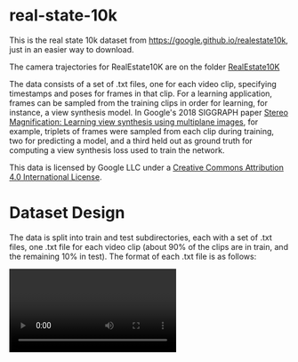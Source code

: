 # real-state-10k

This is the real state 10k dataset from https://google.github.io/realestate10k, just in an easier way to download.

The camera trajectories for RealEstate10K are on the folder [RealEstate10K](https://github.com/Findeton/real-state-10k/main/RealEstate10K) 

The data consists of a set of .txt files, one for each video clip, specifying timestamps and poses for frames in that clip. For a learning application, frames can be sampled from the training clips in order for learning, for instance, a view synthesis model. In Google's 2018 SIGGRAPH paper [Stereo Magnification: Learning view synthesis using multiplane images](https://ai.google/research/pubs/pub46965), for example, triplets of frames were sampled from each clip during training, two for predicting a model, and a third held out as ground truth for computing a view synthesis loss used to train the network.

This data is licensed by Google LLC under a [Creative Commons Attribution 4.0 International License](https://creativecommons.org/licenses/by/4.0/).

# Dataset Design

The data is split into train and test subdirectories, each with a set of .txt files, one .txt file for each video clip (about 90% of the clips are in train, and the remaining 10% in test). The format of each .txt file is as follows:

  <Video URL>
  <frame1>
  <frame2>
  <...>

where each frame line has the following 19 columns:

     1. timestamp (int: microseconds since start of video)

   2-6. camera intrinsics (float: focal_length_x, focal_length_y,
                                  principal_point_x, principal_point_y)

  7-19. camera pose (floats forming 3x4 matrix in row-major order)

The camera intrinsics can be organized into a 3x3 matrix K and the camera pose parameters into a 3x4 matrix P = [ R | t ], such that the matrix KP maps a (homogeneous) 3D point p in a world coordinate frame to a (homogeneous) 2D point in the image.

The camera intrinsics are expressed in resolution-independent normalized image coordinates, where the top left corner of the image is (0,0), and the bottom right corner of the image is (1,1). This allows for the intrinsic parameters to be applied to frames at whatever resolution they are represented on disk (or resized to prior to training), by scaling them according to the image size in pixels. For an image of resolution width x height pixels, the intrinsics matrix at the actual scale of the image is

K = [
      [ width * focal_length_x, 0,                       width * principal_point_x ],
      [ 0,                      height * focal_length_y, height * principal_point_y],
      [ 0,                      0,                       1                         ]
]


Cloned from : https://github.com/Findeton/real-state-10k